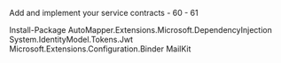 Add and implement your service contracts - 60 - 61

Install-Package AutoMapper.Extensions.Microsoft.DependencyInjection
System.IdentityModel.Tokens.Jwt
Microsoft.Extensions.Configuration.Binder
MailKit